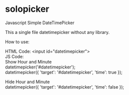 # solopicker
Javascript Simple DateTimePicker


This a single file datetimepicker without any library.



How to use:

HTML Code:
&lt;input id="datetimepicker"&gt; <br/>
JS Code: <br/>
Show Hour and Minute <br/>
datetimepicker('#datetimepicker'); <br/> 
datetimepicker({
  'target': '#datetimepicker',
	'time': true
}); <br/>

Hide Hour and Minute <br/>
datetimepicker({
  'target': '#datetimepicker',
	'time': false
}); <br/>
